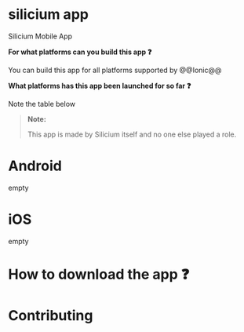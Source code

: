# silicium app
Silicium Mobile App

<b>For what platforms can you build this app :question:</b> 

You can build this app for all platforms supported by @@Ionic@@

<b>What platforms has this app been launched for so far :question:</b>

Note the table below

> **Note:**
> 
> This app is made by Silicium itself and no one else played a role.

# Android
empty 

# iOS
empty

# How to download the app :question:

# Contributing
